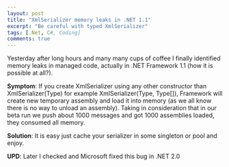 ```yaml
---
layout: post
title: "XmlSerializer memory leaks in .NET 1.1"
excerpt: "Be careful with typed XmlSerializer"
tags: [.Net, C#, Coding]
comments: true
---
```


Yesterday after long hours and many many cups of coffee I finally identified memory leaks in managed code, actually in .NET Framework 1.1 (how it is possible at all?).

**Symptom**: If you create XmlSerializer using any other constructor than XmlSerializer(Type) for example  XmlSerializer(Type, Type[]), Framework will create new temporary assembly and load it into memory (as we all know there is no way to unload an assembly). Taking in consideration that in our beta run we push about 1000 messages and got 1000 assemblies loaded, they consumed all memory.

**Solution**: It is easy just cache your serializer in some singleton or pool and enjoy.

**UPD**: Later I checked and Microsoft fixed this bug in .NET 2.0